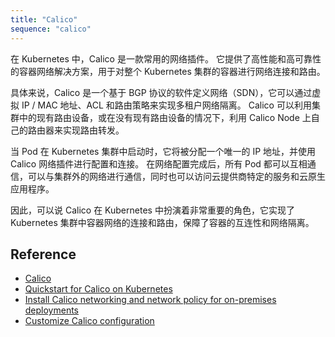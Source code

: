 ```yaml
---
title: "Calico"
sequence: "calico"
---
```


在 Kubernetes 中，Calico 是一款常用的网络插件。
它提供了高性能和高可靠性的容器网络解决方案，用于对整个 Kubernetes 集群的容器进行网络连接和路由。

具体来说，Calico 是一个基于 BGP 协议的软件定义网络（SDN），它可以通过虚拟 IP / MAC 地址、ACL 和路由策略来实现多租户网络隔离。
Calico 可以利用集群中的现有路由设备，或在没有现有路由设备的情况下，利用 Calico Node 上自己的路由器来实现路由转发。

当 Pod 在 Kubernetes 集群中启动时，它将被分配一个唯一的 IP 地址，并使用 Calico 网络插件进行配置和连接。
在网络配置完成后，所有 Pod 都可以互相通信，可以与集群外的网络进行通信，同时也可以访问云提供商特定的服务和云原生应用程序。

因此，可以说 Calico 在 Kubernetes 中扮演着非常重要的角色，它实现了 Kubernetes 集群中容器网络的连接和路由，保障了容器的互连性和网络隔离。

## Reference

- [Calico](https://www.tigera.io/project-calico/)
- [Quickstart for Calico on Kubernetes](https://docs.tigera.io/calico/latest/getting-started/kubernetes/quickstart)
- [Install Calico networking and network policy for on-premises deployments](https://docs.tigera.io/calico/latest/getting-started/kubernetes/self-managed-onprem/onpremises)
- [Customize Calico configuration](https://docs.tigera.io/calico/latest/getting-started/kubernetes/self-managed-onprem/config-options)

